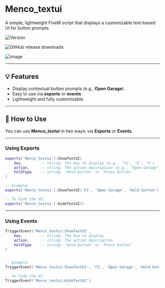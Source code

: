 # Menco_textui

A simple, lightweight FiveM script that displays a customizable text-based UI for button prompts.

![Version](https://img.shields.io/badge/version-1.0.0-blue)

![GitHub release downloads](https://img.shields.io/github/downloads/Menco-Scripts/Menco_textui/total)

![image](https://github.com/user-attachments/assets/785dcbd4-c4f6-4cdc-bd01-46cef24901c8)

---

## 💡 Features

* Display contextual button prompts (e.g., **Open Garage**).
* Easy to use via **exports** or **events**.
* Lightweight and fully customizable.

---

## 🚀 How to Use

You can use **Menco_textui** in two ways: via **Exports** or **Events**.

---

### Using Exports

```lua
exports['Menco_textui']:ShowTextUI(
    key,        -- string: The key to display (e.g., 'F1', 'E', 'G')
    action,     -- string: The action description (e.g., 'Open Garage')
    holdType    -- string: 'Hold button' or 'Press button'
)

-- Example:
exports['Menco_textui']:ShowTextUI('F1', 'Open Garage', 'Hold button')

-- To hide the UI:
exports['Menco_textui']:HideTextUI()
```

---

### Using Events

```lua
TriggerEvent('Menco_textui:ShowTextUI',
    key,        -- string: The key to display
    action,     -- string: The action description
    holdType    -- string: 'Hold button' or 'Press button'
)


-- Example:
TriggerEvent('Menco_textui:ShowTextUI', 'F1', 'Open Garage', 'Hold button')

-- To hide the UI:
TriggerEvent('Menco_textui:HideTextUI')
```
